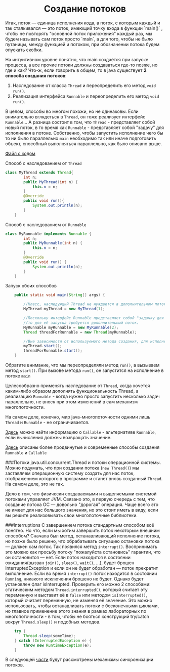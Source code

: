 <h1 align="center">
    Создание потоков
</h1>
Итак, поток — единица исполнения кода, а поток, с которым каждый и так сталкивался — это поток, имеющий точку входа в 
функции `main()` , чтобы не повторять "основной поток приложения" каждый раз, мы будем называть сам поток просто `main`, 
а для того, чтобы не было путаницы, между функцией и потоком, при обозначении потока будем опускать скобки.

На интуитивном уровне понятно, что main создаётся при запуске процесса, а все прочие потоки должны создаваться где-то позже, но где и как?
Что-ж, если говорить в общем, то в java существует **2 способа создания потоков**:
1. Наследование от класса `Thread` и переопределить его метод `void run()`.
2. Реализация интерфейса `Runnable` и переопределить его метод `void run()`.

В целом, способы во многом похожи, но не одинаковы. 
Если внимательно вглядеться в `Thread`, он тоже реализует интерфейс `Runnable`...
А разница состоит в том, что `Thread` - представляет собой новый поток, 
в то время как `Runnable` - представляет собой "задачу" для исполнения в потоке.
Собственно, чтобы запустить исполнение чего бы то ни было параллельно `main` необходимо так или иначе подготовить объект,
способный выполняться параллельно, как было описано выше.

[Файл с кодом](creation/ThreadCreation.java)

Способ с наследованием от `Thread`
```java
class MyThread extends Thread{
        int n;
        public MyThread(int n) {
            this.n = n;
        }
        @Override
        public void run(){
            System.out.println(n);
        }
    }
```

Способ с наследованием от `Runnable`
```java
class MyRunnable implements Runnable {
        int n;
        public MyRunnable(int n) {
            this.n = n;
        }
        @Override
        public void run() {
            System.out.println(n);
        }
    }
```
    

Запуск обоих способов
```java
    public static void main(String[] args) {

        //Класс, наследующий Thread не нуждается в дополнительном потоке.
        MyThread myThread = new MyThread(1); 

        //Поскольку интерфейс Runnable представляет собой "задачку для исполнения",
        //то для её запуска требуется дополнительный поток.
        MyRunnable myRunnable = new MyRunnable(2);
        Thread threadForRunnable = new Thread(myRunnable);

        //Вне зависимости от используемого метода создания, для исполнения поток необходимо запустить.
        myThread.start();
        threadForRunnable.start();
    }
```

Обратите внимание, что мы переопределяли метод `run()`, а вызываем метод `start()`. При вызове метода `run()`,
он запустится на исполнение в потоке `main`

Целесообразно применять наследование от `Thread`, когда хочется каким-либо образом дополнять функциональность Thread,
а реализацию `Runnable` - когда нужно просто запустить несколько задач параллельно, не внося при этом изменений в сам 
механизм многопоточности.


На самом деле, конечно, мир java-многопоточности одними лишь `Thread` и `Runnable` - не ограничивается.

[Здесь](../DocVers/X.TipsAndTricks.md#callable--future) можно найти информацию о `Callable` - альтернативе `Runnable`, 
если вычисления должны возвращать значение.

[Здесь](X.TipsAndTricks.md#lambda----) описаны более продвинутые и современные способы создания `Runnable` и `Callable`

<todo Executors/>

###Потоки java.util.concurrent.Thread и потоки операционной системы.
Можно подумать, что при создании потока (`new Thread()`) мы заставляем операционную систему создать для нас поток, отображением которого 
в программе и станет вновь созданный `Thread`. На самом деле, это не так. 

Дело в том, что физически создаваемыми и выделяемыми системой потоками управляет JVM. Связано это, в первую очередь
с тем, что создание потока ОС — довольно "дорогая" операция. 
Чаще всего это не имеет для нас большого значения, но это стоит иметь в виду, 
если вы решите реализовывать свои многопоточные библиотеки.

###Interruptions
С завершением потока стандартным способом всё понятно. Но что, если мы хотим завершить поток некоторым внешним способом?
Сначала был метод, останавливающий исполнение потока, но позже было решено, что обрабатывать ситуацию остановки потока —
должен сам поток. Так появился метод `interrupt()`. Воспринимать это можно как просьбу потоку "пожалуйста остановись"
гарантии, что он остановится — нет. Если поток находится в состоянии ожидания(вызван `join()`, `sleep()`, `wait()`, ...),
будет брошен InterruptedException и если он не будет обработан — поток прекратит выполнение. Если во время `interrupt()`
поток находится в состоянии `Running`, никакого исключения брошено не будет. Однако будет установлен флаг isInterrupted.
Проверить его можно 2 способами: статическим методом 
`Thread.interrupted()`, который считает эту переменную и выставит её в `false` или методом `isInterrupted()`, который 
считает переменную, не изменяя её значение. Это можно использовать, чтобы останавливать потоки с бесконечными циклами,
но главное применение этого знания в рамках лабораторных по многопоточности - в том, чтобы не бояться конструкций 
try/catch вокруг `Thread.sleep()` и подобных методов.
```java
    try {
        Thread.sleep(someTime);
    } catch (InterruptedException e) {
        throw new RuntimeException(e);
    }
```

В следующей [части](3.Syncronyzation.md) будут рассмотрены механизмы синхронизации потоков.

